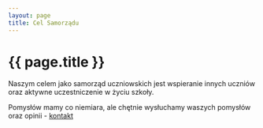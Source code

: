 ```yaml
---
layout: page
title: Cel Samorządu
---
```


<h1> {{ page.title }} </h1>

Naszym celem jako samorząd uczniowskich jest wspieranie innych uczniów oraz aktywne uczestniczenie w życiu szkoły.

Pomysłów mamy co niemiara, ale chętnie wysłuchamy waszych pomysłów oraz opinii - [kontakt](https://zsmeie.github.io/su/kontakt)